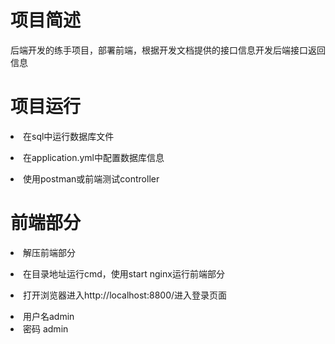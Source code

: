 # 项目简述

<p>后端开发的练手项目，部署前端，根据开发文档提供的接口信息开发后端接口返回信息</p>

# 项目运行

<li>在sql中运行数据库文件</li>
<p></p>
<li>在application.yml中配置数据库信息</li>
<P></P>
<li>使用postman或前端测试controller</li>

# 前端部分

<li>解压前端部分</li>
<p></p>
<li>在目录地址运行cmd，使用start nginx运行前端部分</li>
<P></P>
<li>打开浏览器进入http://localhost:8800/进入登录页面</li>
<p></p>
<li>用户名admin</li>
<li>密码  admin</li>
